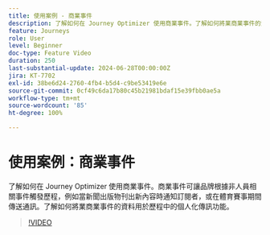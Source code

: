 ```yaml
---
title: 使用案例 - 商業事件
description: 了解如何在 Journey Optimizer 使用商業事件。了解如何將業商業事件的資料用於歷程中的個人化傳訊功能。
feature: Journeys
role: User
level: Beginner
doc-type: Feature Video
duration: 250
last-substantial-update: 2024-06-28T00:00:00Z
jira: KT-7702
exl-id: 38be6d24-2760-4fb4-b5d4-c9be53419e6e
source-git-commit: 0cf49c6da17b80c45b21981bdaf15e39fbb0ae5a
workflow-type: tm+mt
source-wordcount: '85'
ht-degree: 100%

---
```



# 使用案例：商業事件

了解如何在 Journey Optimizer 使用商業事件。商業事件可讓品牌根據非人員相關事件觸發歷程，例如當新聞出版物刊出新內容時通知訂閱者，或在體育賽事期間傳送通訊。了解如何將業商業事件的資料用於歷程中的個人化傳訊功能。

>[!VIDEO](https://video.tv.adobe.com/v/334234/?learn=on)
